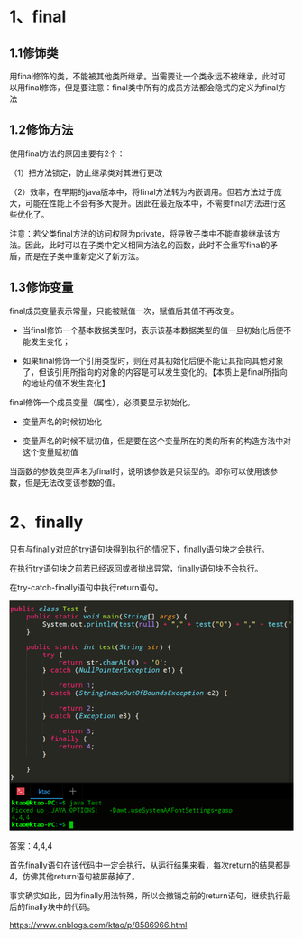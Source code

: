 # 1、final

## 1.1修饰类

用final修饰的类，不能被其他类所继承。当需要让一个类永远不被继承，此时可以用final修饰，但是要注意：final类中所有的成员方法都会隐式的定义为final方法

## 1.2修饰方法

使用final方法的原因主要有2个：

（1）把方法锁定，防止继承类对其进行更改

（2）效率，在早期的java版本中，将final方法转为内嵌调用。但若方法过于庞大，可能在性能上不会有多大提升。因此在最近版本中，不需要final方法进行这些优化了。

注意：若父类final方法的访问权限为private，将导致子类中不能直接继承该方法。因此，此时可以在子类中定义相同方法名的函数，此时不会重写final的矛盾，而是在子类中重新定义了新方法。

## 1.3修饰变量

 final成员变量表示常量，只能被赋值一次，赋值后其值不再改变。 

- 当final修饰一个基本数据类型时，表示该基本数据类型的值一旦初始化后便不能发生变化；

- 如果final修饰一个引用类型时，则在对其初始化后便不能让其指向其他对象了，但该引用所指向的对象的内容是可以发生变化的。【本质上是final所指向的地址的值不发生变化】

final修饰一个成员变量（属性），必须要显示初始化。

- 变量声名的时候初始化

- 变量声名的时候不赋初值，但是要在这个变量所在的类的所有的构造方法中对这个变量赋初值

当函数的参数类型声名为final时，说明该参数是只读型的。即你可以使用该参数，但是无法改变该参数的值。

# 2、finally

只有与finally对应的try语句块得到执行的情况下，finally语句块才会执行。

在执行try语句块之前若已经返回或者抛出异常，finally语句块不会执行。

 在try-catch-finally语句中执行return语句。 

 ![](.\resource\1.1.2.png)

答案：4,4,4

首先finally语句在该代码中一定会执行，从运行结果来看，每次return的结果都是4，仿佛其他return语句被屏蔽掉了。

事实确实如此，因为finally用法特殊，所以会撤销之前的return语句，继续执行最后的finally块中的代码。





 https://www.cnblogs.com/ktao/p/8586966.html 